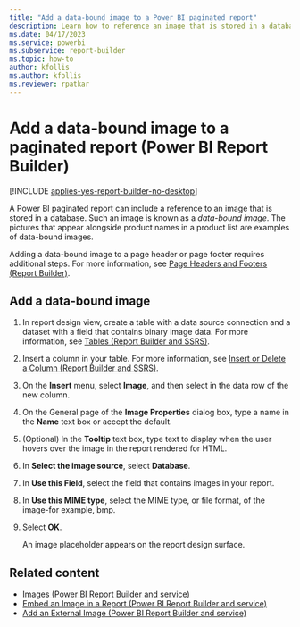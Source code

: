 ```yaml
---
title: "Add a data-bound image to a Power BI paginated report"
description: Learn how to reference an image that is stored in a database to display the image in your paginated reports in Power BI Report Builder.
ms.date: 04/17/2023
ms.service: powerbi
ms.subservice: report-builder
ms.topic: how-to
author: kfollis
ms.author: kfollis
ms.reviewer: rpatkar
---
```

# Add a data-bound image to a paginated report (Power BI Report Builder)

[!INCLUDE [applies-yes-report-builder-no-desktop](../../includes/applies-yes-report-builder-no-desktop.md)]

A Power BI paginated report can include a reference to an image that is stored in a database. Such an image is known as a *data-bound image*. The pictures that appear alongside product names in a product list are examples of data-bound images.  
  
Adding a data-bound image to a page header or page footer requires additional steps. For more information, see [Page Headers and Footers (Report Builder)](./page-headers-footers-report-builder-service.md).

## Add a data-bound image  
  
1. In report design view, create a table with a data source connection and a dataset with a field that contains binary image data. For more information, see [Tables &#40;Report Builder and SSRS&#41;](/sql/reporting-services/report-design/tables-report-builder-and-ssrs).  
  
1. Insert a column in your table. For more information, see [Insert or Delete a Column &#40;Report Builder and SSRS&#41;](/sql/reporting-services/report-design/insert-or-delete-a-column-report-builder-and-ssrs).
  
1. On the **Insert** menu, select **Image**, and then select in the data row of the new column.  
  
1. On the General page of the **Image Properties** dialog box, type a name in the **Name** text box or accept the default.  
  
1. (Optional) In the **Tooltip** text box, type text to display when the user hovers over the image in the report rendered for HTML.  
  
1. In **Select the image source**, select **Database**.  
  
1. In **Use this Field**, select the field that contains images in your report.  
  
1. In **Use this MIME type**, select the MIME type, or file format, of the image-for example, bmp.  
  
1. Select **OK**.
  
     An image placeholder appears on the report design surface.  
  
## Related content

- [Images &#40;Power BI Report Builder and service&#41;](./images-report-builder-service.md)   
- [Embed an Image in a Report &#40;Power BI Report Builder and service&#41;](./embed-image-report-report-builder-service.md)   
- [Add an External Image &#40;Power BI Report Builder and service&#41;](./add-external-image-report-builder-service.md)   
 

